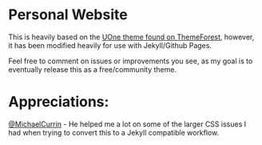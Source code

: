 # Personal Website
This is heavily based on the [UOne theme found on ThemeForest](https://themeforest.net/item/uone-personal-portfolio-and-resume-template/25005328), however, it has been modified heavily for use with Jekyll/Github Pages.

Feel free to comment on issues or improvements you see, as my goal is to eventually release this as a free/community theme.


# Appreciations:
[@MichaelCurrin](https://github.com/MichaelCurrin) - He helped me a lot on some of the larger CSS issues I had when trying to convert this to a Jekyll compatible workflow.
